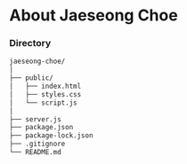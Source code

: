 # About Jaeseong Choe

### Directory

```zsh
jaeseong-choe/
│
├── public/
│   ├── index.html
│   ├── styles.css
│   └── script.js
│
├── server.js
├── package.json
├── package-lock.json
├── .gitignore
└── README.md
```
